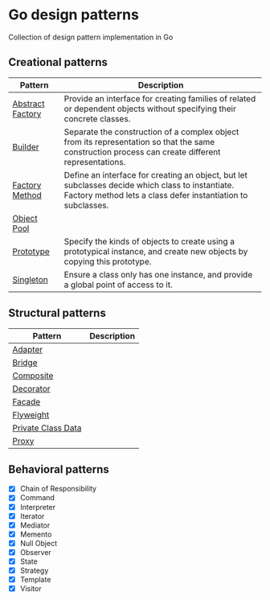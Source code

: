# Go design patterns
Collection of design pattern implementation in Go

## Creational patterns

| Pattern          | Description |
|------------------|-------------|
| [Abstract Factory](https://github.com/girikuncoro/go-design-pattern/blob/master/abstract-factory/abstract-factory.go) | Provide an interface for creating families of related or dependent objects without specifying their concrete classes.        |
| [Builder](https://github.com/girikuncoro/go-design-pattern/blob/master/builder/builder.go)                 | Separate the construction of a complex object from its representation so that the same construction process can create different representations.            | 
| [Factory Method](https://github.com/girikuncoro/go-design-pattern/blob/master/factory/factory.go)                 | Define an interface for creating an object, but let subclasses decide which class to instantiate. Factory method lets a class defer instantiation to subclasses.            |
| [Object Pool](https://github.com/girikuncoro/go-design-pattern/blob/master/object-pool/object-pool.go)                 |             |
| [Prototype](https://github.com/girikuncoro/go-design-pattern/blob/master/prototype/prototype.go)                 | Specify the kinds of objects to create using a prototypical instance, and create new objects by copying this prototype.            |
| [Singleton](https://github.com/girikuncoro/go-design-pattern/blob/master/singleton/singleton.go)                 |  Ensure a class only has one instance, and provide a global point of access to it.           |

## Structural patterns
| Pattern          | Description |
|------------------|-------------|
| [Adapter](https://github.com/girikuncoro/go-design-pattern/blob/master/adapter/adapter.go) |        |
| [Bridge](https://github.com/girikuncoro/go-design-pattern/blob/master/bridge/bridge.go) |        |
| [Composite](https://github.com/girikuncoro/go-design-pattern/blob/master/composite/composite.go) |        |
| [Decorator](https://github.com/girikuncoro/go-design-pattern/blob/master/decorator/decorator.go) |        |
| [Facade](https://github.com/girikuncoro/go-design-pattern/blob/master/facade/facade.go) |        |
| [Flyweight](https://github.com/girikuncoro/go-design-pattern/blob/master/flyweight/flyweight.go) |        |
| [Private Class Data](https://github.com/girikuncoro/go-design-pattern/blob/master/private-class-data/private-class-data.go) |        |
| [Proxy](https://github.com/girikuncoro/go-design-pattern/blob/master/proxy/proxy.go) |        |

## Behavioral patterns
- [x] Chain of Responsibility
- [x] Command
- [x] Interpreter
- [x] Iterator
- [x] Mediator
- [x] Memento
- [x] Null Object
- [x] Observer
- [x] State
- [x] Strategy
- [x] Template
- [x] Visitor
